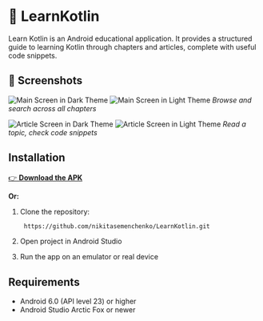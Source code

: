 # 📱 LearnKotlin

Learn Kotlin is an Android educational application. It provides a structured guide to learning Kotlin through chapters and articles, complete with useful code snippets.

## 📸 Screenshots

![Main Screen in Dark Theme](https://github.com/nikitasemenchenko/LearnKotlin/blob/master/Screenshoots/ExtendedMainScreen_Dark.jpg)
![Main Screen in Light Theme](https://github.com/nikitasemenchenko/LearnKotlin/blob/master/Screenshoots/ExtendedMainScreen_Light.jpg)
*Browse and search across all chapters*

![Article Screen in Dark Theme](https://github.com/nikitasemenchenko/LearnKotlin/blob/master/Screenshoots/ArticleScreen_Dark.jpg)
![Article Screen in Light Theme](https://github.com/nikitasemenchenko/LearnKotlin/blob/master/Screenshoots/ArticleScrenn_Light.jpg) 
*Read a topic, check code snippets*

## Installation

[👉 **Download the APK**](https://github.com/nikitasemenchenko/LearnKotlin/raw/refs/heads/master/app/release/LearnKotlin.apk)  

**Or:**

1. Clone the repository:
   ```bash
    https://github.com/nikitasemenchenko/LearnKotlin.git
    ```
3. Open project in Android Studio

4. Run the app on an emulator or real device

## Requirements

- Android 6.0 (API level 23) or higher
- Android Studio Arctic Fox or newer
